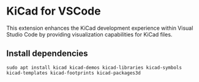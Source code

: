 # KiCad for VSCode

This extension enhances the KiCad development experience within Visual Studio Code by providing visualization capabilities for KiCad files.

## Install dependencies

```
sudo apt install kicad kicad-demos kicad-libraries kicad-symbols kicad-templates kicad-footprints kicad-packages3d
```